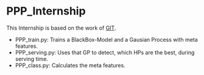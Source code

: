 # PPP_Internship

This Internship is based on the work of [GIT](https://github.com/schelterlabs/jenga).

- PPP_train.py: Trains a BlackBox-Model and a Gausian Process with meta features.
- PPP_serving.py: Uses that GP to detect, which HPs are the best, during serving time.
- PPP_class.py: Calculates the meta features.
